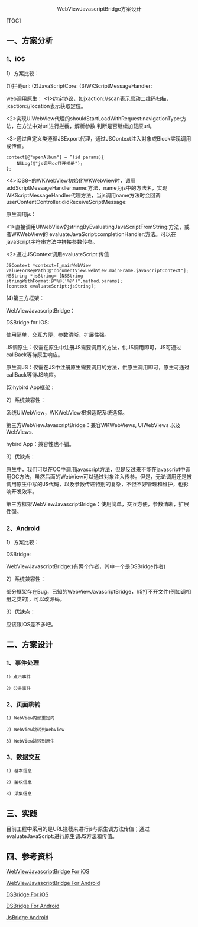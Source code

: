 
<center>WebViewJavascriptBridge方案设计</center> 

[TOC]
## 一、方案分析

### 1、iOS

1）方案比较：

(1)拦截url:
(2)JavaScriptCore:
(3)WKScriptMessageHandler:

web调用原生：
<1>约定协议，如jxaction://scan表示启动二维码扫描，jxaction://location表示获取定位。 

<2>实现UIWebView代理的shouldStartLoadWithRequest:navigationType:方法，在方法中对url进行拦截，解析参数.判断是否继续加载原url。

<3>通过自定义类遵循JSExport代理，通过JSContext注入对象或Block实现调用或传值。
```
context[@"openAlbum"] = ^(id params){
    NSLog(@"js调用oc打开相册");
};
```

<4>iOS8+的WKWebView初始化WKWebView时，调用addScriptMessageHandler:name:方法，name为js中的方法名，实现WKScriptMessageHandler代理方法，当js调用name方法时会回调userContentController:didReceiveScriptMessage:

原生调用js：

<1>直接调用UIWebView的stringByEvaluatingJavaScriptFromString:方法，或者WKWebView的 evaluateJavaScript:completionHandler:方法。可以在javaScript字符串方法中拼接参数传参。

<2>通过JSContext调用evaluateScript:传值
```
JSContext *context=[_mainWebView valueForKeyPath:@"documentView.webView.mainFrame.javaScriptContext"];
NSString *jsString= [NSString stringWithFormat:@"%@('%@')",method,params];
[context evaluateScript:jsString];
```

(4)第三方框架：

WebViewJavascriptBridge：

DSBridge for IOS:

使用简单，交互方便，参数清晰，扩展性强。

JS调原生：仅需在原生中注册JS需要调用的方法，供JS调用即可，JS可通过callBack等待原生响应。

原生调JS：仅需在JS中注册原生需要调用的方法，供原生调用即可，原生可通过callBack等待JS响应。

(5)hybird App框架：


2）系统兼容性：

系统UIWebView，WKWebView根据适配系统选择。

第三方WebViewJavascriptBridge：兼容WKWebViews, UIWebViews 以及 WebViews.

hybird App：兼容性也不错。

3）优缺点：

原生中，我们可以在OC中调用javascript方法，但是反过来不能在javascript中调用OC方法，虽然后面的WebView可以通过对象注入传参。但是，无论调用还是被调用原生中写的JS代码，以及参数传递特别的复杂，不但不好管理和维护，也影响开发效率。

第三方框架WebViewJavascriptBridge：使用简单，交互方便，参数清晰，扩展性强。



### 2、Android
1）方案比较：

DSBridge:

WebViewJavascriptBridge:(有两个作者，其中一个是DSBridge作者)

2）系统兼容性：

部分框架存在Bug，已知的WebViewJavascriptBridge，h5打不开文件(例如调相册之类的)，可以改源码。

3）优缺点：

应该跟iOS差不多吧。

## 二、方案设计

### 1、事件处理
    1）点击事件

    2）公共事件

### 2、页面跳转
    1) WebView内部重定向

    2) WebView跳转到WebView

    3) WebView跳转到原生

### 3、数据交互
    1) 基本信息

    2) 鉴权信息

    3) 采集信息

## 三、实践
目前工程中采用的是URL拦截来进行js与原生调方法传值；通过evaluateJavaScript:进行原生调JS方法和传值。

## 四、参考资料
[WebViewJavascriptBridge For iOS](https://github.com/marcuswestin/WebViewJavascriptBridge)

[WebViewJavascriptBridge For Android](https://github.com/jesse01/WebViewJavascriptBridge)

[DSBridge For iOS](https://github.com/wendux/DSBridge-IOS)

[DSBridge For Android](https://github.com/wendux/DSBridge-Android)

[JsBridge Android](https://github.com/lzyzsd/JsBridge)






